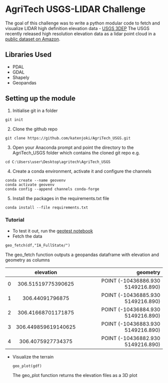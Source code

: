 <h1> AgriTech USGS-LIDAR Challenge </h2>

The goal of this challenge was to write a python modular code to fetch and visualize LIDAR high definition elevation data - [USGS 3DEP](https://www.usgs.gov/core-science-systems/ngp/3dep)
The USGS recently released high resolution elevation data as a lidar point cloud in a [public dataset on Amazon](https://registry.opendata.aws/usgs-lidar/). 

<h2> Libraries Used </h2>

* PDAL
* GDAL
* Shapely
* Geopandas

<h2>Setting up the module</h2>

1. Initialise git in a folder
  ```
  git init
  ```
2. Clone the github repo 
  ```
  git clone https://github.com/katenjoki/AgriTech_USGS.git
  ```
3. Open your Anaconda prompt and point the directory to the AgriTech_USGS folder which contains the cloned git repo e.g.
  ```
  cd C:\Users\user\Desktop\agritech\AgriTech_USGS
  ```
4. Create a conda environment, activate it and configure the channels 
  ```
  conda create --name geovenv
  conda activate geovenv
  conda config --append channels conda-forge
  ```
5. Install the packages in the requirements.txt file
  ```
  conda install --file requirements.txt
  
  ```
  
  <h3> Tutorial</h3>
  
  * To test it out, run the [geotest notebook](https://github.com/katenjoki/AgriTech_USGS/blob/master/agritech_tutorial/geotest.ipynb)
  * Fetch the data
  ```
  geo_fetch(df,"IA_FullState/")
  ```
  The geo_fetch function outputs a geopandas dataframe with elevation and geometry as columns
  
|    | elevation | geometry|
| -- | :---------:| --------:|
| 0 |	306.51519775390625 |	POINT (-10436886.930 5149216.890)|
| 1 |	306.44091796875 |	POINT (-10436885.930 5149216.890)|
| 2 |	306.41668701171875 |	POINT (-10436884.930 5149216.890)|
| 3 |	306.449859619140625 |	POINT (-10436883.930 5149216.890)|
| 4 |	306.4075927734375 |	POINT (-10436882.930 5149216.890)|

* Visualize the terrain
  ```
  geo_plot(gdf)
  ```
  The geo_plot function returns the elevation files as a 3D plot 
  
